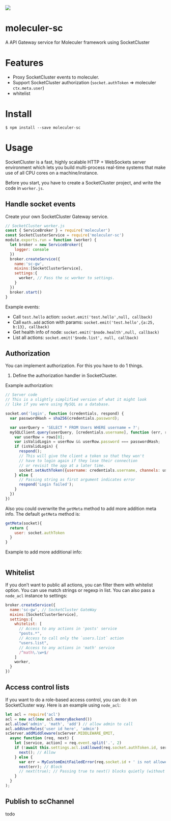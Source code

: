 ![](https://camo.githubusercontent.com/22a347b6cc07f98ce0ee06be66385a4cb967d4a7/687474703a2f2f6d6f6c6563756c65722e73657276696365732f696d616765732f62616e6e65722e706e67)
# moleculer-sc
A API Gateway service for Moleculer framework using SocketCluster

# Features
- Proxy SocketCluster events to moleculer.
- Support SocketCluster authorization (`socket.authToken` => moleculer `ctx.meta.user`)
- whitelist

# Install
```
$ npm install --save moleculer-sc
```
# Usage
SocketCluster is a fast, highly scalable HTTP + WebSockets server environment which lets you build multi-process real-time systems that make use of all CPU cores on a machine/instance.

Before you start, you have to create a SocketCluster project, and write the code in `worker.js`.

## Handle socket events
Create your own SocketCluster Gateway service.
```javascript
// SocketCluster worker.js
const { ServiceBroker } = require('moleculer')
const SocketClusterService = require('moleculer-sc')
module.exports.run = function (worker) {
  let broker = new ServiceBroker({
    logger: console
  })
  broker.createService({
    name:'sc-gw',
    mixins:[SocketClusterService],
    settings:{
      worker, // Pass the sc worker to settings.
    }
  })
  broker.start()
}
```
Example events:
- Call `test.hello` action: `socket.emit('test.hello',null, callback)`
- Call `math.add` action with params: `socket.emit('test.hello',{a:25, b:13}, callback)`
- Get health info of node: `socket.emit('$node.health',null, callback)`
- List all actions: `socket.emit('$node.list', null, callback)`

## Authorization
You can implement authorization. For this you have to do 1 things.
1. Define the authorization handler in SocketCluster.

Example authorization:
```javascript
// Server code
// This is a slightly simplified version of what it might look
// like if you were using MySQL as a database.

socket.on('login', function (credentials, respond) {
  var passwordHash = sha256(credentials.password);

  var userQuery = 'SELECT * FROM Users WHERE username = ?';
  mySQLClient.query(userQuery, [credentials.username], function (err, rows) {
    var userRow = rows[0];
    var isValidLogin = userRow && userRow.password === passwordHash;
    if (isValidLogin) {
      respond();
      // This will give the client a token so that they won't
      // have to login again if they lose their connection
      // or revisit the app at a later time.
      socket.setAuthToken({username: credentials.username, channels: userRow.channels});
    } else {
      // Passing string as first argument indicates error
      respond('Login failed');
    }
  })
})
```
Also you could overwrite the `getMeta` method to add more addition meta info. The default `getMeta` method is:
```javascript
getMeta(socket){
  return {
    user: socket.authToken
  }
}
```
Example to add more additional info:
```javascript
```

## Whitelist
If you don’t want to public all actions, you can filter them with whitelist option.
You can use match strings or regexp in list.
You can also pass a `node_acl` instance to settings:
``` javascript
broker.createService({
  name:'sc-gw', // SocketCluster GateWay
  mixins:[SocketClusterService],
  settings:{
    whitelist: [
      // Access to any actions in 'posts' service
      "posts.*",
      // Access to call only the `users.list` action
      "users.list",
      // Access to any actions in 'math' service
      /^math\.\w+$/
    ]
    worker,
  }
})
```

## Access control lists
If you want to do a role-based access control, you can do it on SocketCluster way. Here is an example using `node_acl`:
```javascript
let acl = require('acl')
acl = new acl(new acl.memoryBackend())
acl.allow('admin', 'math', 'add') // allow admin to call
acl.addUserRoles('user id here', 'admin')
scServer.addMiddleware(scServer.MIDDLEWARE_EMIT,
  async function (req, next) {
    let [service, action] = req.event.split('.', 2)
    if (!await this.settings.acl.isAllowed(req.socket.authToken.id, service, action)) {
      next(); // Allow
    } else {
      var err = MyCustomEmitFailedError(req.socket.id + ' is not allowed to emit event ' + req.event);
      next(err); // Block
      // next(true); // Passing true to next() blocks quietly (without raising a warning on the server-side)
    }
  }
);

```

## Publish to scChannel
todo
